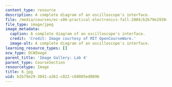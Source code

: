 ```yaml
---
content_type: resource
description: A complete diagram of an oscilloscope's interface.
file: /media/courses/ec-s06-practical-electronics-fall-2004/b2b79e293041a361c022c68005ed0896_6.jpg
file_type: image/jpeg
image_metadata:
  caption: A complete diagram of an oscilloscope's interface.
  credit: 'Credit: Image courtesy of MIT OpenCourseWare.'
  image-alt: A complete diagram of an oscilloscope's interface.
learning_resource_types: []
ocw_type: OCWImage
parent_title: 'Image Gallery: Lab 4'
parent_type: CourseSection
resourcetype: Image
title: 6.jpg
uid: b2b79e29-3041-a361-c022-c68005ed0896
---
```


